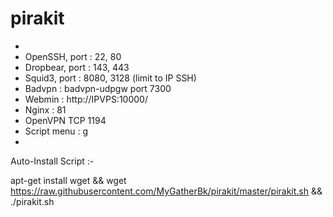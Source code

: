 # pirakit
-
- OpenSSH, port : 22, 80
- Dropbear, port : 143, 443
- Squid3, port : 8080, 3128 (limit to IP SSH)
- Badvpn   : badvpn-udpgw port 7300
- Webmin   : http://IPVPS:10000/
- Nginx    : 81
- OpenVPN TCP 1194
- Script menu : g
-

Auto-Install Script :-

apt-get install wget && wget https://raw.githubusercontent.com/MyGatherBk/pirakit/master/pirakit.sh && ./pirakit.sh
